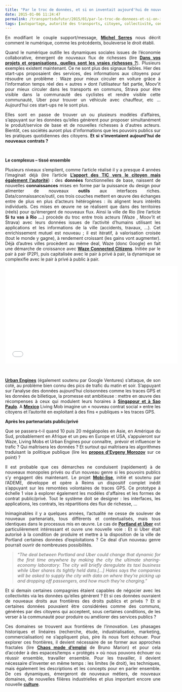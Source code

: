 ```yaml
---
title: "Par le troc de données, et si on inventait aujourd'hui de nouveaux contrats ?"
date: 2015-01-06 11:24:47
permalink: /transportsdufutur/2015/01/par-le-troc-de-donnees-et-si-on-inventait-aujourdhui-de-nouveaux-contrats.html
tags: [autopartage, autorité des transports, citoyen, collectivité, confiance, connectivité, covoiturage, donnée data, données réelles, gouvernance, intelligence collective, internet, management de la mobilité, marketing individualisé, partage de données, pensée complexe, Service de mobilité, surveillance, Uber]
---
```


<p style="text-align: justify;">En modifiant le couple support/message, <a href="http://www.academie-francaise.fr/actualites/communication-de-m-michel-serres" target="_blank"><strong>Michel Serres</strong></a> nous décrit comment le numérique, comme les précédents, bouleverse le droit établi.</p> <p style="text-align: justify;">Quand le numérique outille les dynamiques sociales issues de l’économie collaborative, émergent de nouveaux flux de richesses (lire <a href="https://gabrielplassat.github.io/transportsdufutur/2013/05/quelles-sont-vos-vraies-richesses-.html" target="_blank"><strong>Dans vos projets et organisations, quelles sont les vraies richesses ?</strong></a>). Plusieurs exemples existent maintenant. Ce ne sont plus des signaux faibles. Hier des start-ups proposaient des services, des informations aux citoyens pour résoudre un problème : Waze pour mieux circuler en voiture grâce à l’information temps réel des « autres » dont l’utilisateur fait partie, Moov’it pour mieux circuler dans les transports en communs, Strava pour être visible dans la communauté des cyclistes et rendre visible cette communauté, Uber pour trouver un véhicule avec chauffeur, etc … Aujourd’hui ces start-ups ne le sont plus.</p> <p style="text-align: justify;">Elles sont en passe de trouver un ou plusieurs modèles d’affaires, s’appuyant sur les données qu’elles génèrent pour proposer simultanément le produit/service de base et de nouvelles richesses à d'autres acteurs. Bientôt, ces sociétés auront plus d'informations que les pouvoirs publics sur les pratiques quotidiennes des citoyens. <strong>Et si s'inventaient aujourd'hui de nouveaux contrats ?</strong></p> <p style="text-align: justify;"> </p>   <!--more-->  <p style="text-align: justify;"><strong>Le complexus – tissé ensemble</strong></p> <p style="text-align: justify;">Plusieurs niveaux s’empilent, comme l’article réalisé il y a presque 4 années l’imaginait déjà (lire l’article <a href="https://gabrielplassat.github.io/transportsdufutur/2011/03/lapport-des-tic-dans-les-transports-vers-le-citoyen-mais-egalement-vers-lautorite.html"><strong>L’apport des TIC vers le citoyen mais également l’autorité</strong></a>) : des <strong>données</strong> fonctionnelles de base, naissent de nouvelles <strong>connaissances</strong> mises en forme par la puissance du design pour alimenter de nouveaux <strong>outils</strong> aux interfaces riches. Data/connaissance/outil, ces trois couches mettent en œuvre des échanges entre de plus en plus d’acteurs hétérogènes : ils alignent leurs intérêts individuels. Ces mises en œuvre ne se réalisent que dans des territoires (réels) pour qu’émergent de nouveaux flux. Ainsi la ville de Rio (lire l’article <strong>Si tu vas à Rio …</strong>) procède du troc entre trois acteurs (Waze , Moov’it et Strava) avec leurs données issues de l’activité d’humains utilisant les applications et les informations de la ville (accidents, travaux, …). Cet enrichissement mutuel est nouveau ; il est itératif, à valorisation croisée (tout le monde y gagne), à rendement croissant (les gains vont augmenter). Déjà d’autres villes procèdent au même deal, Waze (donc Google) en fait une démarche de croissance avec <a href="http://blog-fr.waze.com/2014/10/le-programme-waze-connected-citizen-est.html" target="_blank"><strong>Waze Connected Citizens</strong></a>. Initiée par le pair à pair (P2P), puis capitalisée avec le pair à privé à pair, la dynamique se complexifie avec le pair à privé à public à pair.</p> <p><iframe allowfullscreen="" frameborder="0" height="315" src="//www.youtube.com/embed/0eLvjdv9Sv8" width="560"></iframe></p> <p style="text-align: justify;"> </p> <p style="text-align: justify;"><a href="https://urbanengines.com/news/" target="_blank"><strong>Urban Engines</strong></a> (également soutenu par Google Ventures) s’attaque, de son coté, au problème bien connu des pics de trafic du matin et soir. S’appuyant sur l’analyse des données aujourd’hui cloisonnées comme les traces GPS et les données de billetique, la promesse est ambitieuse : mettre en œuvre des récompenses à ceux qui modulent leurs horaires à <a href="http://www.theguardian.com/business/2014/dec/07/gps-smart-card-open-data-used-reduce-transport-congestion" target="_blank"><strong>Singapour et à Sao Paulo</strong></a>. A <a href="http://www.fastcoexist.com/3039501/change-generation/can-you-stop-traffic-by-making-every-citizen-responsible-for-a-smooth-comm" target="_blank"><strong>Mexico</strong></a> Living Mob imagine un « nouveau contrat social » entre les citoyens et l’autorité en exploitant à des fins « publiques » les traces GPS.</p> <p style="text-align: justify;"><strong>Après les partenariats public/privé</strong></p> <p style="text-align: justify;">Que se passera-t-il quand 10 puis 20 mégalopoles en Asie, en Amérique du Sud, probablement en Afrique et un peu en Europe et USA, s’appuieront sur Waze, Living Mobs et Urban Engines pour connaître,  prévoir et influencer le trafic ? Qui maîtrisera les données ? Et surtout qui maîtrisera les algorithmes traduisant la politique publique (lire les <a href="http://www.letemps.ch/Page/Uuid/1a751f0a-92a1-11e4-9ac8-723e124a5af7/Quelques_societes_de_la_Silicon_Valley_peuvent_nous_imposer_une_fa%C3%A7on_de_vivre" target="_blank"><strong>propos d'Evgeny Morozov</strong></a> sur ce point) ?</p> <p style="text-align: justify;">Il est probable que ces démarches ne conduisent (rapidement) à de nouveaux monopoles privés ou d’un nouveau genre si les pouvoirs publics s’y engagent dès maintenant. Le projet <a href="http://www.groupechronos.org/les-activites-de-chronos/innovation-multipartenariale-et-recherche-action/mobi-lise-ameliorer-les-mobilites-par-les-contributions-communautaires" target="_blank"><strong>Mobi-lise</strong></a>, initié et soutenu par l’ADEME, développe et opère à Reims un dispositif complet inédit s’appuyant sur les remontées volontaires de traces GPS. Ce prototype à échelle 1 vise à explorer également les modèles d'affaires et les formes de contrat public/privé. Tout le système doit se designer : les interfaces, les applications, les contrats, les répartitions des flux de richesse, ...</p> <p style="text-align: justify;">Inimaginables il y a quelques années, l’actualité ne cesse de soulever de nouveaux partenariats, tous différents et contextualisés, mais tous identiques dans le processus mis en œuvre. Le cas de <a href="http://www.wweek.com/portland/article-23752-drive.html" target="_blank"><strong>Portland et Uber</strong></a> est particulièrement intéressant et ouvre une nouvelle voie : Et si Uber était autorisé à la condition de produire et mettre à la disposition de la ville de Portland certaines données d’exploitations ? Ce deal d’un nouveau genre pourrait ouvrir de nombreuses possibilités.</p> <blockquote> <p style="text-align: justify;"><em>“The deal between Portland and Uber could change that dynamic for the first time anywhere by making the city the ultimate sharing-economy laboratory: The city will briefly deregulate its taxi business while Uber shares its tightly held data.[…] Hales says the companies will be asked to supply the city with data on where they’re picking up and dropping off passengers, and how much they’re charging.”</em></p> </blockquote> <p style="text-align: justify;">Et si demain certaines compagnies étaient capables de négocier avec les collectivités via les données qu’elles génèrent ? Et si ces données ouvraient de nouveaux droits aux frontières des droits publics et privés ? Et si certaines données pouvaient être considérées comme des communs, générées par des citoyens qui acceptent, sous certaines conditions, de les verser à la communauté pour produire ou améliorer des services publics ?</p> <p style="text-align: justify;">Ces domaines se trouvent aux frontières de l’innovation. Les phasages historiques et linéaires (recherche, étude, industrialisation, marketing, commercialisation) ne s’appliquent plus, pire ils nous font échouer. Pour explorer ces frontières, il devient nécessaire de se former aux approches fractales (lire <a href="http://brunomarion.com/fr/chaos-mode-demploi-le-nouveau-livre/" target="_blank"><strong>Chaos mode d’emploi</strong></a> de Bruno Marion) et pour cela d’accéder à des espaces/temps « protégés » où nous pouvons échouer ou réussir ensemble, travailler ensemble. Pour les travailler, il devient nécessaire d’inventer en même temps : les limites (le droit), les techniques, mais également les descriptions et les concepts pour en parler ensemble. De ces dynamiques, émergeront de nouveaux métiers, de nouveaux domaines, de nouvelles filières industrielles et plus important encore une nouvelle <a href="https://gabrielplassat.github.io/transportsdufutur/2012/12/pour-une-approche-culturelle-des-mobilites-numeriques.html" target="_blank"><strong>culture</strong></a>.</p>
